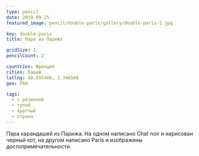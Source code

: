 ```yaml
---
type: pencil
date: 2019-09-25
featured_image: pencil/double-paris/gallery/double-paris-1.jpg

key: double-paris
title: Пара из Парижа

gridSize: 1
pencilCount: 2

countries: Франция
cities: Париж
latlng: 48.855466, 2.346568
geo: FRA

tags:
  - с резинкой
  - тупой
  - круглый
  - страна
---
```


Пара карандашей из Парижа. На одном написано Chat noir и нарисован черный кот, на другом написано Paris и изображены достопримечательности.
